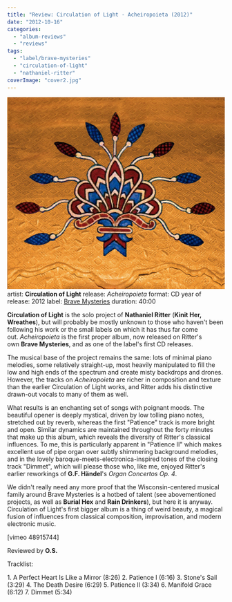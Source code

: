 ```yaml
---
title: "Review: Circulation of Light - Acheiropoieta (2012)"
date: "2012-10-16"
categories: 
  - "album-reviews"
  - "reviews"
tags: 
  - "label/brave-mysteries"
  - "circulation-of-light"
  - "nathaniel-ritter"
coverImage: "cover2.jpg"
---
```


[![](images/cover2.jpg "circulationoflight_acheiropoieta")](http://www.eveningoflight.nl/wordpress/wp-content/uploads/2012/10/cover2.jpg)artist: **Circulation of Light** release: _Acheiropoieta_ format: CD year of release: 2012 label: [Brave Mysteries](http://www.bravemysteries.com) duration: 40:00

**Circulation of Light** is the solo project of **Nathaniel Ritter** (**Kinit Her, Wreathes**), but will probably be mostly unknown to those who haven't been following his work or the small labels on which it has thus far come out. _Acheiropoieta_ is the first proper album, now released on Ritter's own **Brave Mysteries**, and as one of the label's first CD releases.

The musical base of the project remains the same: lots of minimal piano melodies, some relatively straight-up, most heavily manipulated to fill the low and high ends of the spectrum and create misty backdrops and drones. However, the tracks on _Acheiropoieta_ are richer in composition and texture than the earlier Circulation of Light works, and Ritter adds his distinctive drawn-out vocals to many of them as well.

What results is an enchanting set of songs with poignant moods. The beautiful opener is deeply mystical, driven by low tolling piano notes, stretched out by reverb, whereas the first "Patience" track is more bright and open. Similar dynamics are maintained throughout the forty minutes that make up this album, which reveals the diversity of Ritter's classical influences. To me, this is particularly apparent in "Patience II" which makes excellent use of pipe organ over subtly shimmering background melodies, and in the lovely baroque-meets-electronica-inspired tones of the closing track "Dimmet", which will please those who, like me, enjoyed Ritter's earlier reworkings of **G.F. Händel**'s _Organ Concertos Op. 4_.

We didn't really need any more proof that the Wisconsin-centered musical family around Brave Mysteries is a hotbed of talent (see abovementioned projects, as well as **Burial Hex** and **Rain Drinkers**), but here it is anyway. Circulation of Light's first bigger album is a thing of weird beauty, a magical fusion of influences from classical composition, improvisation, and modern electronic music.

\[vimeo 48915744\]

Reviewed by **O.S.**

Tracklist:

1\. A Perfect Heart Is Like a Mirror (8:26) 2. Patience I (6:16) 3. Stone's Sail (3:29) 4. The Death Desire (6:29) 5. Patience II (3:34) 6. Manifold Grace (6:12) 7. Dimmet (5:34)
